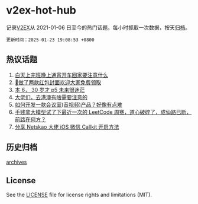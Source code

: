 # v2ex-hot-hub

 记录[V2EX](https://www.v2ex.com/)从 2021-01-06 日至今的热门话题。每小时抓取一次数据，按天[归档](archives)。

`更新时间：2025-01-23 19:08:53 +0800`

## 热议话题

1. [白天上完班晚上通宵开车回家要注意什么](https://www.v2ex.com/t/1107239)
1. [🧧做了两款红包封面欢迎大家免费领取](https://www.v2ex.com/t/1107271)
1. [本 6， 30 岁才 p5 未来很迷茫](https://www.v2ex.com/t/1107326)
1. [大佬们，去港澳有啥需要注意的](https://www.v2ex.com/t/1107241)
1. [如何开发一款会议室(音视频)产品？好像有点难](https://www.v2ex.com/t/1107182)
1. [手贱拿大模型试了下最近一次的 LeetCode 周赛，道心破碎了，成仙路已断，前路在何方？](https://www.v2ex.com/t/1107195)
1. [分享 Netskao 大佬 iOS 微信 Callkit 开启方法](https://www.v2ex.com/t/1107218)

## 历史归档

[archives](archives)

## License

See the [LICENSE](LICENSE) file for license rights and limitations (MIT).
